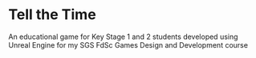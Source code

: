 # Tell the Time
An educational game for Key Stage 1 and 2 students developed using Unreal Engine for my SGS FdSc Games Design and Development course
